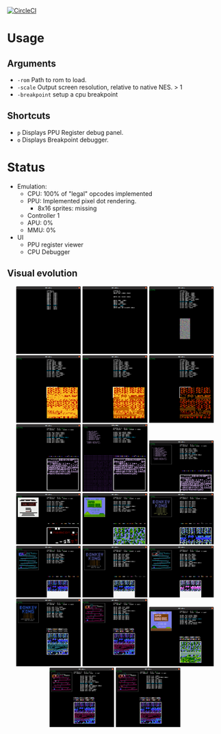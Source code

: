 [![CircleCI](https://circleci.com/gh/raulferras/nes-golang.svg?style=shield)](https://circleci.com/gh/raulferras/nes-golang)

# Usage
## Arguments
- `-rom` Path to rom to load.
- `-scale` Output screen resolution, relative to native NES. > 1
- `-breakpoint` setup a cpu breakpoint

## Shortcuts
- `p` Displays PPU Register debug panel.
- `o` Displays Breakpoint debugger.


# Status
- Emulation:
  - CPU: 100% of "legal" opcodes implemented
  - PPU: Implemented pixel dot rendering. 
      - 8x16 sprites: missing
  - Controller 1
  - APU: 0%
  - MMU: 0%
- UI
  - PPU register viewer
  - CPU Debugger

## Visual evolution
<p align="center">
  <img src="assets/visual%20evolution/01-cpu/nestest-first-load.png" width="30%" alt="rendering decompilation"/>
  <img src="assets/visual%20evolution/01-cpu/nestest-improve-disasm.png" width="30%" alt="proper decompilation"/>
  <img src="assets/visual%20evolution/02-ppu-chr/supermariobros-chr-noise.png" width="30%" alt="first try rendering pattern table"/>
  <img src="assets/visual%20evolution/02-ppu-chr/supermariobros-chr.png" width="30%" alt="first try rendering pattern table"/>
  <img src="assets/visual%20evolution/02-ppu-chr/supermariobros-chr-2.png" width="30%" alt="first try rendering pattern table"/>
  <img src="assets/visual%20evolution/02-ppu-chr/supermariobros-chr-3.png" width="30%" alt="first try rendering pattern table"/>
  <img src="assets/visual%20evolution/02-ppu-chr/nestest-chr.png" width="30%" alt="first try rendering pattern table"/>
  <img src="assets/visual%20evolution/03-ppu-background/nestest-background-1.png" width="30%" alt="Renders background nestest"/>
  <img src="assets/visual%20evolution/03-ppu-background/nestest-background-2.png" width="30%" alt="Renders background nestest"/>
  <img src="assets/visual%20evolution/03-ppu-background/pacman-title-1.png" width="30%" alt="Renders background nestest"/>
  <img src="assets/visual%20evolution/03-ppu-background/supermariobros-title-1.png" width="30%" alt="Renders background super mario bros"/>
<img src="assets/visual%20evolution/03-ppu-background/donkey-kong-title-1.png" width="30%" alt="Renders background donkey kong, title screen"/>
  <img src="assets/visual%20evolution/03-ppu-background/donkey-kong-1.png" width="30%" alt="Renders background donkey kong, optimizations allow to see demo mode"/>
  <img src="assets/visual%20evolution/03-ppu-background/donkey-kong-title-2.png" width="30%" alt="Renders background donkey kong, title screen, small fixes in colors"/>
  <img src="assets/visual%20evolution/03-ppu-background/donkey-kong-2.png" width="30%" alt="Renders background donkey kong, fixes in colors"/>
  <img src="assets/visual%20evolution/03-ppu-background/donkey-kong-title-3.png" width="30%" alt="Renders donkey kong title, colors finally fixed"/>
  <img src="assets/visual%20evolution/03-ppu-background/donkey-kong-3.png" width="30%" alt="Renders donkey kong, colors finally fixed"/>
  <img src="assets/visual%20evolution/03-ppu-background/supermariobros-title-4.png" width="30%" alt="Super Mario Bros title screen, colors finally fixed by implementing transparent background colors"/>
  <img src="assets/visual%20evolution/05-ppu-sprite-rendering/donkey-kong-demo-1.png" width="30%" alt="Donkey Kong demo, preliminar sprite rendering"/>
  <img src="assets/visual%20evolution/05-ppu-sprite-rendering/donkey-kong-demo-2.png" width="30%" alt="Donkey Kong demo, sprite palette fixed"/>
</p>

